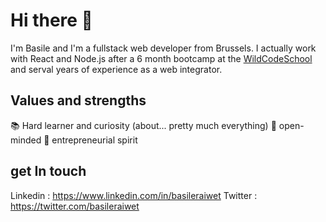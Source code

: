 # Hi there 👋
I'm Basile and I'm a fullstack web developer from Brussels. I actually work with React and Node.js after a 6 month bootcamp at the [WildCodeSchool](https://www.wildcodeschool.com) and serval years of experience as a web integrator.

## Values and strengths
📚 Hard learner and curiosity (about... pretty much everything)
🧠 open-minded
🚀 entrepreneurial spirit 

## get In touch
Linkedin : https://www.linkedin.com/in/basileraiwet
Twitter : https://twitter.com/basileraiwet

